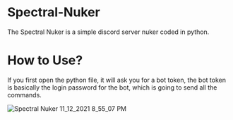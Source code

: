 # Spectral-Nuker
The Spectral Nuker is a simple discord server nuker coded in python.

# How to Use?
If you first open the python file, it will ask you for a bot token, the bot token is basically the login password for the bot, which is going to send all the commands.


![Spectral Nuker  11_12_2021 8_55_07 PM](https://user-images.githubusercontent.com/93740943/141527015-06db76b3-f603-430c-b481-35a89329308c.png)
